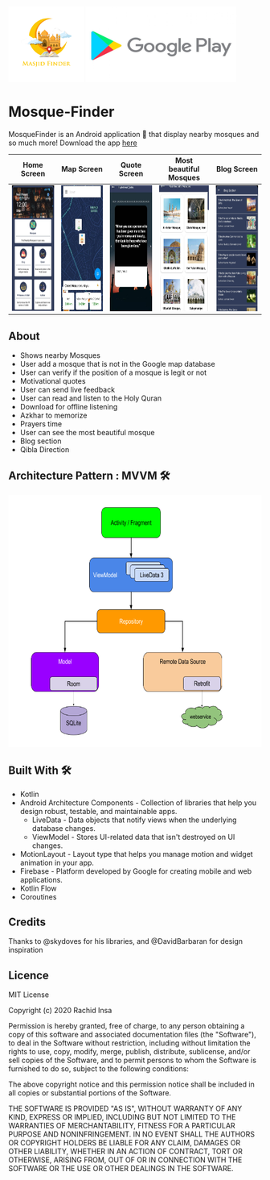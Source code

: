 
<img src="images/logo.png" width="150" height="150">                                       <img src="images/store.jpg" width="300" height="150">
# Mosque-Finder

MosqueFinder is an Android application 📱 that display nearby mosques and so much more!
Download the app [here](https://play.google.com/store/apps/details?id=com.shid.mosquefinder)

| Home Screen     |  Map Screen |  Quote Screen | Most beautiful Mosques  |Blog Screen  |
| ----------- | ----------- |----------- |----------- |----------- |
|<img src="images/home.jpg" width="150" height="250">|<img src="images/3.jpeg" width="150" height="250">|<img src="images/6.jpeg" width="150" height="250">|<img src="images/7.jpeg" width="150" height="250">|<img src="images/blog.jpg" width="150" height="250">|

## About

- Shows nearby Mosques
- User add a mosque that is not in the Google map database
- User can verify if the position of a mosque is legit or not
- Motivational quotes
- User can send live feedback
- User can read and listen to the Holy Quran
- Download for offline listening
- Azkhar to memorize
- Prayers time
- User can see the most beautiful mosque
- Blog section
- Qibla Direction

## Architecture Pattern : MVVM 🛠

<img src="images/mvvm.png" width="700" height="500">

## Built With 🛠

- Kotlin
- Android Architecture Components - Collection of libraries that help you design robust, testable, and maintainable apps.
    - LiveData - Data objects that notify views when the underlying database changes.
    - ViewModel - Stores UI-related data that isn't destroyed on UI changes.
- MotionLayout - Layout type that helps you manage motion and widget animation in your app.
- Firebase - Platform developed by Google for creating mobile and web applications.
- Kotlin Flow
- Coroutines

## Credits

Thanks to @skydoves for his libraries, and @DavidBarbaran for design inspiration

## Licence

MIT License

Copyright (c) 2020 Rachid Insa

Permission is hereby granted, free of charge, to any person obtaining a copy
of this software and associated documentation files (the "Software"), to deal
in the Software without restriction, including without limitation the rights
to use, copy, modify, merge, publish, distribute, sublicense, and/or sell
copies of the Software, and to permit persons to whom the Software is
furnished to do so, subject to the following conditions:

The above copyright notice and this permission notice shall be included in all
copies or substantial portions of the Software.

THE SOFTWARE IS PROVIDED "AS IS", WITHOUT WARRANTY OF ANY KIND, EXPRESS OR
IMPLIED, INCLUDING BUT NOT LIMITED TO THE WARRANTIES OF MERCHANTABILITY,
FITNESS FOR A PARTICULAR PURPOSE AND NONINFRINGEMENT. IN NO EVENT SHALL THE
AUTHORS OR COPYRIGHT HOLDERS BE LIABLE FOR ANY CLAIM, DAMAGES OR OTHER
LIABILITY, WHETHER IN AN ACTION OF CONTRACT, TORT OR OTHERWISE, ARISING FROM,
OUT OF OR IN CONNECTION WITH THE SOFTWARE OR THE USE OR OTHER DEALINGS IN THE
SOFTWARE.

